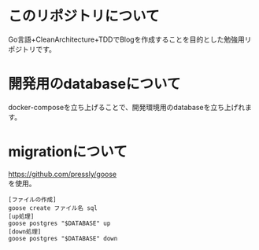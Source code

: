# このリポジトリについて
Go言語+CleanArchitecture+TDDでBlogを作成することを目的とした勉強用リポジトリです。

# 開発用のdatabaseについて
docker-composeを立ち上げることで、開発環境用のdatabaseを立ち上げれます。

# migrationについて
https://github.com/pressly/goose  
を使用。

    [ファイルの作成]
    goose create ファイル名 sql
    [up処理]
    goose postgres "$DATABASE" up 
    [down処理]
    goose postgres "$DATABASE" down